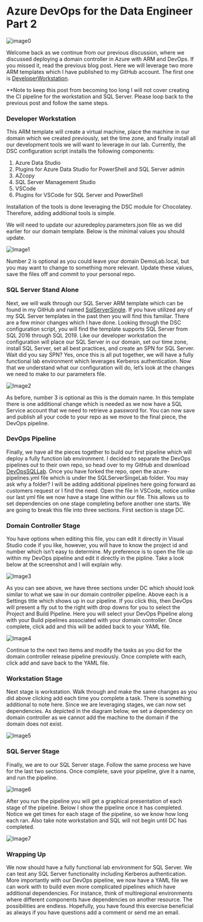 # Azure DevOps for the Data Engineer Part 2
![image0](assets/images/DevOpsPart2Image0.png)

Welcome back as we continue from our previous discussion, where we discussed deploying a domain controller in Azure with ARM and DevOps. If you missed it, read the previous blog post. Here we will leverage two more ARM templates which I have published to my GitHub account. The first one is [DeveloperWorkstation](https://github.com/aultt/DeveloperWorkstation).

**Note to keep this post from becoming too long I will not cover creating the CI pipeline for the workstation and SQL Server. Please loop back to the previous post and follow the same steps.

### Developer Workstation
This ARM template will create a virtual machine, place the machine in our domain which we created previously, set the time zone, and finally install all our development tools we will want to leverage in our lab. Currently, the DSC configuration script installs the following components:

1. Azure Data Studio
2. Plugins for Azure Data Studio for PowerShell and SQL Server admin
3. AZcopy
4. SQL Server Management Studio
5. VSCode
6. Plugins for VSCode for SQL Server and PowerShell

Installation of the tools is done leveraging the DSC module for Chocolatey. Therefore, adding additional tools is simple.

We will need to update our azuredeploy.parameters.json file as we did earlier for our domain template. Below is the minimal values you should update.

![Image1](assets/images/devopspart2image1.png)

Number 2 is optional as you could leave your domain DemoLab.local, but you may want to change to something more relevant. Update these values, save the files off and commit to your personal repo.

### SQL Server Stand Alone
Next, we will walk through our SQL Server ARM template which can be found in my GitHub and named [SqlServerSingle](https://github.com/aultt/SQLServerSingle). If you have utilized any of my SQL Server templates in the past then you will find this familiar. There are a few minor changes which I have done. Looking through the DSC configuration script, you will find the template supports SQL Server from SQL 2016 through SQL 2019. Like our developer workstation the configuration will place our SQL Server in our domain, set our time zone, install SQL Server, set all best practices, and create an SPN for SQL Server. Wait did you say SPN? Yes, once this is all put together, we will have a fully functional lab environment which leverages Kerberos authentication. Now that we understand what our configuration will do, let’s look at the changes we need to make to our parameters file.

![Image2](assets/images/devopspart2Image2.png)

As before, number 3 is optional as this is the domain name. In this template there is one additional change which is needed as we now have a SQL Service account that we need to retrieve a password for. You can now save and publish all your code to your repo as we move to the final piece, the DevOps pipeline.

### DevOps Pipeline
Finally, we have all the pieces together to build our first pipeline which will deploy a fully function lab environment. I decided to separate the DevOps pipelines out to their own repo, so head over to my GitHub and download [DevOpsSQLLab](https://github.com/aultt/DevOpsSQLLab). Once you have forked the repo, open the azure-pipelines.yml file which is under the SQLServerSingeLab folder. You may ask why a folder? I will be adding additional pipelines here going forward as customers request or I find the need. Open the file in VSCode, notice unlike our last yml file we now have a stage line within our file. This allows us to set dependencies on one stage completing before another one starts. We are going to break this file into three sections. First section is stage DC.

### Domain Controller Stage
You have options when editing this file, you can edit it directly in Visual Studio code if you like, however, you will have to know the project id and number which isn’t easy to determine. My preference is to open the file up within my DevOps pipeline and edit it directly in the pipline. Take a look below at the screenshot and I will explain why.


![Image3](assets/images/devopspart2image3.png)

As you can see above, we have three sections under DC which should look similar to what we saw in our domain controller pipeline. Above each is a Settings title which shows up in our pipeline. If you click this, then DevOps will present a fly out to the right with drop downs for you to select the Project and Build Pipeline. Here you will select your DevOps Pipeline along with your Build pipelines associated with your domain controller. Once complete, click add and this will be added back to your YAML file.

![Image4](assets/images/devopspart2image4.png)

Continue to the next two items and modify the tasks as you did for the domain controller release pipeline previously. Once complete with each, click add and save back to the YAML file.

### Workstation Stage
Next stage is workstation. Walk through and make the same changes as you did above clicking add each time you complete a task. There is something additional to note here. Since we are leveraging stages, we can now set dependencies. As depicted in the diagram below, we set a dependency on domain controller as we cannot add the machine to the domain if the domain does not exist.

![Image5](assets/images/devopspart2image5.png)

### SQL Server Stage
Finally, we are to our SQL Server stage. Follow the same process we have for the last two sections. Once complete, save your pipeline, give it a name, and run the pipeline.

![Image6](assets/images/devopspart2image6.png)

After you run the pipeline you will get a graphical presentation of each stage of the pipeline. Below I show the pipeline once it has completed. Notice we get times for each stage of the pipeline, so we know how long each ran. Also take note workstation and SQL will not begin until DC has completed.

![Image7](assets/images/devopspart2image7.png)

### Wrapping Up
We now should have a fully functional lab environment for SQL Server. We can test any SQL Server functionality including Kerberos authentication. More importantly with our DevOps pipeline, we now have a YAML file we can work with to build even more complicated pipelines which have additional dependencies. For instance, think of multiregional environments where different components have dependencies on another resource. The possibilities are endless. Hopefully, you have found this exercise beneficial as always if you have questions add a comment or send me an email.